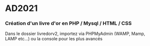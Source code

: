 # AD2021

### Création d'un livre d'or en PHP / Mysql / HTML / CSS

Dans le dossier livredorv2, importez via PHPMyAdmin (WAMP, Mamp, LAMP etc...) ou la console pour les plus avancés